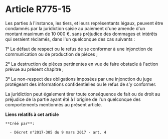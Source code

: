 # Article R775-15

Les parties à l'instance, les tiers, et leurs représentants légaux, peuvent être condamnés par la juridiction saisie au
paiement d'une amende d'un montant maximum de 10 000 €, sans préjudice des dommages et intérêts qui seraient réclamés, dans
l'un quelconque des cas suivants : 

1° Le défaut de respect ou le refus de se conformer à une injonction de communication ou de production de pièces ; 

2° La destruction de pièces pertinentes en vue de faire obstacle à l'action prévue au présent chapitre ; 

3° Le non-respect des obligations imposées par une injonction du juge protégeant des informations confidentielles ou le refus
de s'y conformer. 

La juridiction peut également tirer toute conséquence de fait ou de droit au préjudice de la partie ayant été à l'origine de
l'un quelconque des comportements mentionnés au présent article.

**Liens relatifs à cet article**

	**Créé par**:

	  - Décret n°2017-305 du 9 mars 2017 - art. 4
